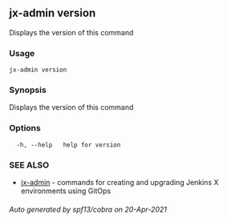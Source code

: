 ## jx-admin version

Displays the version of this command

### Usage

```
jx-admin version
```

### Synopsis

Displays the version of this command

### Options

```
  -h, --help   help for version
```

### SEE ALSO

* [jx-admin](jx-admin.md)	 - commands for creating and upgrading Jenkins X environments using GitOps

###### Auto generated by spf13/cobra on 20-Apr-2021
